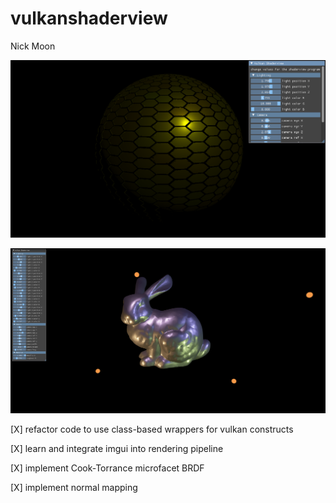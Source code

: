 # vulkanshaderview
Nick Moon

![](result1.PNG)

![](result2.PNG)

[X] refactor code to use class-based wrappers for vulkan constructs

[X] learn and integrate imgui into rendering pipeline

[X] implement Cook-Torrance microfacet BRDF

[X] implement normal mapping
